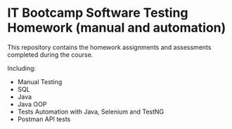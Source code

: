 # IT Bootcamp Software Testing Homework (manual and automation) 
This repository contains the homework assignments and assessments completed during the course.

Including:

- Manual Testing
- SQL
- Java
- Java OOP
- Tests Automation with Java, Selenium and TestNG
- Postman API tests
